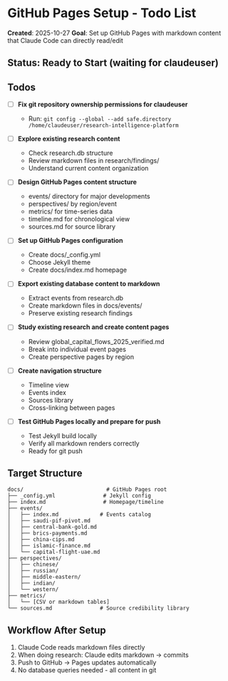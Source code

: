 # GitHub Pages Setup - Todo List

**Created**: 2025-10-27
**Goal**: Set up GitHub Pages with markdown content that Claude Code can directly read/edit

## Status: Ready to Start (waiting for claudeuser)

## Todos

- [ ] **Fix git repository ownership permissions for claudeuser**
  - Run: `git config --global --add safe.directory /home/claudeuser/research-intelligence-platform`

- [ ] **Explore existing research content**
  - Check research.db structure
  - Review markdown files in research/findings/
  - Understand current content organization

- [ ] **Design GitHub Pages content structure**
  - events/ directory for major developments
  - perspectives/ by region/event
  - metrics/ for time-series data
  - timeline.md for chronological view
  - sources.md for source library

- [ ] **Set up GitHub Pages configuration**
  - Create docs/_config.yml
  - Choose Jekyll theme
  - Create docs/index.md homepage

- [ ] **Export existing database content to markdown**
  - Extract events from research.db
  - Create markdown files in docs/events/
  - Preserve existing research findings

- [ ] **Study existing research and create content pages**
  - Review global_capital_flows_2025_verified.md
  - Break into individual event pages
  - Create perspective pages by region

- [ ] **Create navigation structure**
  - Timeline view
  - Events index
  - Sources library
  - Cross-linking between pages

- [ ] **Test GitHub Pages locally and prepare for push**
  - Test Jekyll build locally
  - Verify all markdown renders correctly
  - Ready for git push

## Target Structure

```
docs/                          # GitHub Pages root
├── _config.yml               # Jekyll config
├── index.md                  # Homepage/timeline
├── events/
│   ├── index.md             # Events catalog
│   ├── saudi-pif-pivot.md
│   ├── central-bank-gold.md
│   ├── brics-payments.md
│   ├── china-cips.md
│   ├── islamic-finance.md
│   └── capital-flight-uae.md
├── perspectives/
│   ├── chinese/
│   ├── russian/
│   ├── middle-eastern/
│   ├── indian/
│   └── western/
├── metrics/
│   └── [CSV or markdown tables]
└── sources.md               # Source credibility library
```

## Workflow After Setup

1. Claude Code reads markdown files directly
2. When doing research: Claude edits markdown → commits
3. Push to GitHub → Pages updates automatically
4. No database queries needed - all content in git
